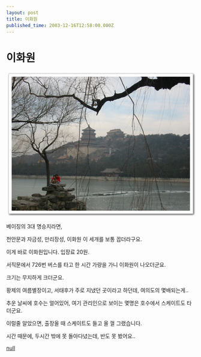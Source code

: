 ```yaml
---
layout: post
title: 이화원
published_time: 2003-12-16T12:58:00.000Z
---
```


# 이화원


![](../pds/200902/04/80/a0109780_4989794d53a0a.jpg)

베이징의 3대 명승지라면,

천안문과 자금성, 만리장성, 이화원 이 세개를 보통 꼽더라구요.

이게 바로 이화원입니다. 입장료 20원.

서직문에서 726번 버스를 타고 한 시간 가량을 가니 이화원이 나오더군요.

크기는 무지하게 크더군요.

황제의 여름별장이고, 서태후가 주로 지냈던 곳이라고 하던데, 여의도의 몇배되는게..

추운 날씨에 호수는 얼어있어, 여기 관리인으로 보이는 몇명은 호수에서 스케이트도 타더군요.

이럴줄 알았으면, 출장올 때 스케이트도 들고 올 껄 그랬습니다.

시간 때문에, 두시간 밖에 못 돌아다녔는데, 반도 못 봤어요..

[null](../6166953.html#6166953_1)

